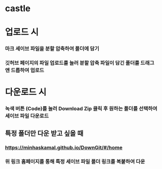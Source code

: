 # castle


# 업로드 시
### 마크 세이브 파일을 분할 압축하여 폴더에 담기
### 깃허브 페이지의 파일 업로드를 눌러 분할 압축 파일이 담긴 폴더를 드래그앤 드롭하여 업로드

# 다운로드 시
### 녹색 버튼 (Code)를 눌러 Download Zip 클릭 후 원하는 폴더를 선택하여 세이브 파일 다운로드

## 특정 폴더만 다운 받고 싶을 때

### https://minhaskamal.github.io/DownGit/#/home

### 위 링크 홈페이지를 통해 특정 세이브 파일 폴더 링크를 복붙하여 다운
